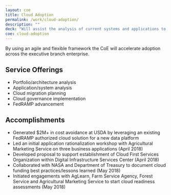 ```yaml
---
layout: coe
title: Cloud Adoption
permalink: /work/cloud-adoption/
description: ""
deck: "Will assist the analysis of current systems and applications to provide recommendations for planning migration to the cloud, including balancing tactical “lift and shift” imperatives with more strategic “fix and shift” possibilities."
coe: cloud-adoption
---
```


By using an agile and flexible framework the CoE will accelerate adoption across the executive branch enterprise.

## Service Offerings

- Portfolio/architecture analysis
- Application/system analysis
- Cloud migration planning
- Cloud governance implementation
- FedRAMP advancement




## Accomplishments

- Generated $2M+ in cost avoidance at USDA by leveraging an existing FedRAMP authorized cloud solution for a new data platform 
- Led an initial application rationalization workshop with Agricultural Marketing Service on three business applications (April 2018)
- Developed proposal to support establishment of Cloud First Services Organization within Digital Infrastructure Services Center (April 2018)
- Collaborated with NASA and Department of Treasury to document cloud funding best practices/lessons learned (May 2018)
- Initiated engagements with AgLearn, Farm Service Agency, Forest Service and Agricultural Marketing Service to start cloud readiness assessments (May 2018)



